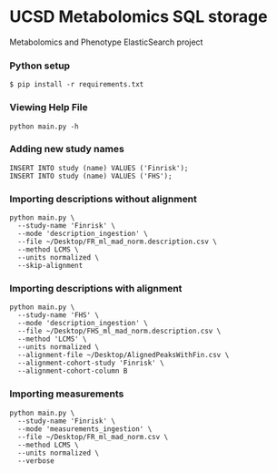 # UCSD Metabolomics SQL storage
Metabolomics and Phenotype ElasticSearch project

### Python setup
```
$ pip install -r requirements.txt
```

### Viewing Help File
```
python main.py -h
```

### Adding new study names
```
INSERT INTO study (name) VALUES ('Finrisk');
INSERT INTO study (name) VALUES ('FHS');
```

### Importing descriptions without alignment
```
python main.py \
  --study-name 'Finrisk' \
  --mode 'description_ingestion' \
  --file ~/Desktop/FR_ml_mad_norm.description.csv \
  --method LCMS \
  --units normalized \
  --skip-alignment
```

### Importing descriptions with alignment
```
python main.py \
  --study-name 'FHS' \
  --mode 'description_ingestion' \
  --file ~/Desktop/FHS_ml_mad_norm.description.csv \
  --method 'LCMS' \
  --units normalized \
  --alignment-file ~/Desktop/AlignedPeaksWithFin.csv \
  --alignment-cohort-study 'Finrisk' \
  --alignment-cohort-column B
```

### Importing measurements

```
python main.py \
  --study-name 'Finrisk' \
  --mode 'measurements_ingestion' \
  --file ~/Desktop/FR_ml_mad_norm.csv \
  --method LCMS \
  --units normalized \
  --verbose
```
